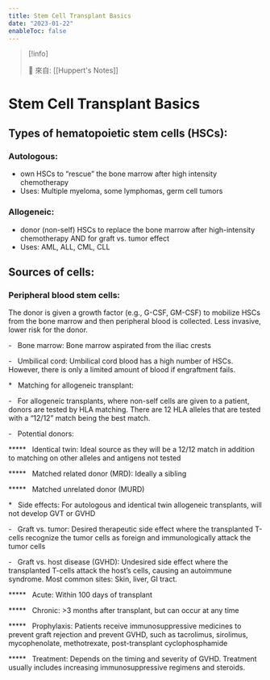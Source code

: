 ```yaml
---
title: Stem Cell Transplant Basics
date: "2023-01-22"
enableToc: false
---
```


> [!info]
>
> 🌱 來自: [[Huppert's Notes]]

# Stem Cell Transplant Basics

## Types of hematopoietic stem cells (HSCs):

### Autologous:
* own HSCs to “rescue” the bone marrow after high intensity chemotherapy
* Uses: Multiple myeloma, some lymphomas, germ cell tumors

### Allogeneic:
* donor (non-self) HSCs to replace the bone marrow after high-intensity chemotherapy AND for graft vs. tumor effect
* Uses: AML, ALL, CML, CLL

## Sources of cells:

### Peripheral blood stem cells:
The donor is given a growth factor (e.g., G-CSF, GM-CSF) to mobilize HSCs from the bone marrow and then peripheral blood is collected. Less invasive, lower risk for the donor.

-   Bone marrow: Bone marrow aspirated from the iliac crests

-   Umbilical cord: Umbilical cord blood has a high number of HSCs. However, there is only a limited amount of blood if engraftment fails.

*   Matching for allogeneic transplant:

-   For allogeneic transplants, where non-self cells are given to a patient, donors are tested by HLA matching. There are 12 HLA alleles that are tested with a “12/12” match being the best match.

-   Potential donors:

*****   Identical twin: Ideal source as they will be a 12/12 match in addition to matching on other alleles and antigens not tested

*****   Matched related donor (MRD): Ideally a sibling

*****   Matched unrelated donor (MURD)

*   Side effects: For autologous and identical twin allogeneic transplants, will not develop GVT or GVHD

-   Graft vs. tumor: Desired therapeutic side effect where the transplanted T-cells recognize the tumor cells as foreign and immunologically attack the tumor cells

-   Graft vs. host disease (GVHD): Undesired side effect where the transplanted T-cells attack the host’s cells, causing an autoimmune syndrome. Most common sites: Skin, liver, GI tract.

*****   Acute: Within 100 days of transplant

*****   Chronic: >3 months after transplant, but can occur at any time

*****   Prophylaxis: Patients receive immunosuppressive medicines to prevent graft rejection and prevent GVHD, such as tacrolimus, sirolimus, mycophenolate, methotrexate, post-transplant cyclophosphamide

*****   Treatment: Depends on the timing and severity of GVHD. Treatment usually includes increasing immunosuppressive regimens and steroids.

